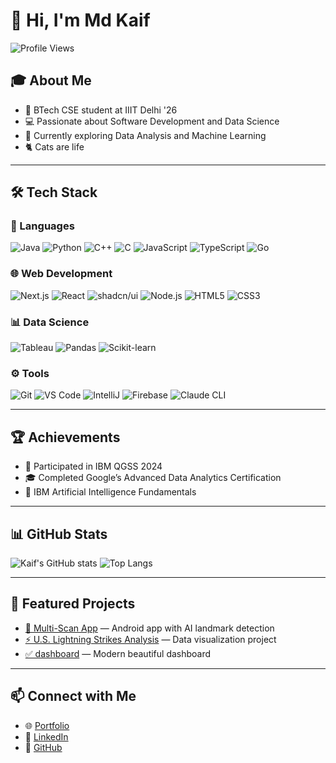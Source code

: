 # 👋 Hi, I'm Md Kaif

![Profile Views](https://komarev.com/ghpvc/?username=LordAizen1&style=flat-square&color=blue)


## 🎓 About Me
- 🏫 BTech CSE student at IIIT Delhi '26
- 💻 Passionate about Software Development and Data Science
- 🌱 Currently exploring Data Analysis and Machine Learning
- 🐈 Cats are life

---

## 🛠️ Tech Stack

### 💬 Languages
![Java](https://img.shields.io/badge/Java-ED8B00?style=for-the-badge&logo=openjdk&logoColor=white)
![Python](https://img.shields.io/badge/Python-3776AB?style=for-the-badge&logo=python&logoColor=white)
![C++](https://img.shields.io/badge/C%2B%2B-00599C?style=for-the-badge&logo=c%2B%2B&logoColor=white)
![C](https://img.shields.io/badge/C-00599C?style=for-the-badge&logo=c&logoColor=white)
![JavaScript](https://img.shields.io/badge/JavaScript-F7DF1E?style=for-the-badge&logo=javascript&logoColor=black)
![TypeScript](https://img.shields.io/badge/TypeScript-3178C6?style=for-the-badge&logo=typescript&logoColor=white)
![Go](https://img.shields.io/badge/Go-00ADD8?style=for-the-badge&logo=go&logoColor=white)

### 🌐 Web Development
![Next.js](https://img.shields.io/badge/Next.js-000000?style=for-the-badge&logo=nextdotjs&logoColor=white)
![React](https://img.shields.io/badge/React-20232A?style=for-the-badge&logo=react&logoColor=61DAFB)
![shadcn/ui](https://img.shields.io/badge/shadcn/ui-000000?style=for-the-badge&logo=shadcnui&logoColor=white)
![Node.js](https://img.shields.io/badge/Node.js-339933?style=for-the-badge&logo=nodedotjs&logoColor=white)
![HTML5](https://img.shields.io/badge/HTML5-E34F26?style=for-the-badge&logo=html5&logoColor=white)
![CSS3](https://img.shields.io/badge/CSS3-1572B6?style=for-the-badge&logo=css3&logoColor=white)

### 📊 Data Science
![Tableau](https://img.shields.io/badge/Tableau-E97627?style=for-the-badge&logo=tableau&logoColor=white)
![Pandas](https://img.shields.io/badge/Pandas-150458?style=for-the-badge&logo=pandas&logoColor=white)
![Scikit-learn](https://img.shields.io/badge/scikit_learn-F7931E?style=for-the-badge&logo=scikit-learn&logoColor=white)

### ⚙️ Tools
![Git](https://img.shields.io/badge/Git-F05032?style=for-the-badge&logo=git&logoColor=white)
![VS Code](https://img.shields.io/badge/VS_Code-007ACC?style=for-the-badge&logo=visual-studio-code&logoColor=white)
![IntelliJ](https://img.shields.io/badge/IntelliJ-000000?style=for-the-badge&logo=intellij-idea&logoColor=white)
![Firebase](https://img.shields.io/badge/Firebase-FFCA28?style=for-the-badge&logo=firebase&logoColor=black)
![Claude CLI](https://img.shields.io/badge/Claude_CLI-8A2BE2?style=for-the-badge&logo=anthropic&logoColor=white)

---

## 🏆 Achievements
- 🧠 Participated in IBM QGSS 2024
- 🎓 Completed Google’s Advanced Data Analytics Certification
- 🤖 IBM Artificial Intelligence Fundamentals

---

## 📊 GitHub Stats
![Kaif's GitHub stats](https://github-readme-stats.vercel.app/api?username=LordAizen1&show_icons=true&theme=radical)
![Top Langs](https://github-readme-stats.vercel.app/api/top-langs/?username=LordAizen1&layout=compact&theme=radical)

---

## 🌟 Featured Projects
- [📱 Multi-Scan App](https://github.com/LordAizen1/Multi-Scan-App) — Android app with AI landmark detection
- [⚡ U.S. Lightning Strikes Analysis](https://public.tableau.com/app/profile/md.kaif8168/viz/U_S_LightningStrikesStory/U_S_LightningStrikesStory) — Data visualization project
- [✅ dashboard](https://github.com/LordAizen1/dashboard) — Modern beautiful dashboard

---

## 📫 Connect with Me
- 🌐 [Portfolio](https://lordaizen1.github.io/porfolio)
- 💼 [LinkedIn](https://linkedin.com/in/mohammadkaif007)
- 🐙 [GitHub](https://github.com/LordAizen1)
